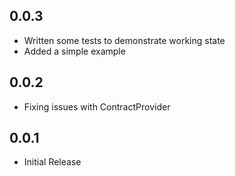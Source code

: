 ## 0.0.3

* Written some tests to demonstrate working state
* Added a simple example

## 0.0.2

* Fixing issues with ContractProvider

## 0.0.1

* Initial Release
